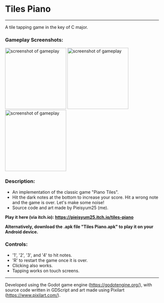 # Tiles Piano
---
A tile tapping game in the key of C major.

### Gameplay Screenshots:
<p float="left">
  <img src="https://user-images.githubusercontent.com/80517108/132491282-5960e956-236b-4a2a-895a-511ae826ae7b.JPG" alt="screenshot of gameplay" width="200"/>
  <img src="https://user-images.githubusercontent.com/80517108/132491291-bf07df34-a9fb-4a6f-a522-0b99c85cb9d5.JPG" alt="screenshot of gameplay" width="200"/>
  <img src="https://user-images.githubusercontent.com/80517108/132491316-6f0865dd-75f1-4b59-8a05-18aff535c1d7.JPG" alt="screenshot of gameplay" width="200"/>
</p>

### Description:
- An implementation of the classic game "Piano Tiles".
- Hit the dark notes at the bottom to increase your score. Hit a wrong note and the game is over. Let's make some noise!
- Source code and art made by Pieisyum25 (me).

**Play it here (via itch.io): https://pieisyum25.itch.io/tiles-piano**

**Alternatively, download the .apk file "Tiles Piano.apk" to play it on your Android device.**

### Controls:
- '1', '2', '3', and '4' to hit notes.
- 'R' to restart the game once it is over.
- Clicking also works.
- Tapping works on touch screens.

---
Developed using the Godot game engine (https://godotengine.org/), with source code written in GDScript and art made using Pixilart (https://www.pixilart.com/).
